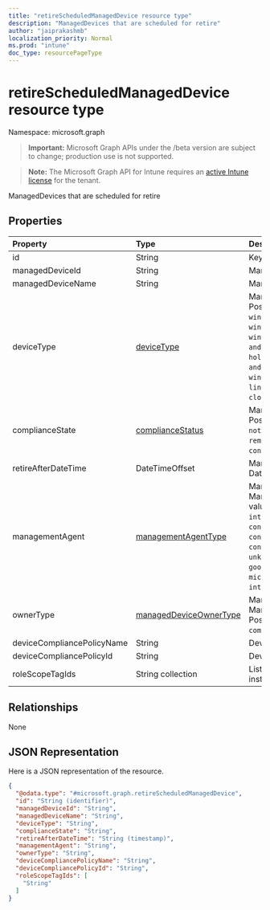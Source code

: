 ```yaml
---
title: "retireScheduledManagedDevice resource type"
description: "ManagedDevices that are scheduled for retire"
author: "jaiprakashmb"
localization_priority: Normal
ms.prod: "intune"
doc_type: resourcePageType
---
```


# retireScheduledManagedDevice resource type

Namespace: microsoft.graph

> **Important:** Microsoft Graph APIs under the /beta version are subject to change; production use is not supported.

> **Note:** The Microsoft Graph API for Intune requires an [active Intune license](https://go.microsoft.com/fwlink/?linkid=839381) for the tenant.

ManagedDevices that are scheduled for retire

## Properties
|Property|Type|Description|
|:---|:---|:---|
|id|String|Key of the entity.|
|managedDeviceId|String|Managed DeviceId|
|managedDeviceName|String|Managed Device Name|
|deviceType|[deviceType](../resources/intune-shared-devicetype.md)|Managed Device Device Type. Possible values are: `desktop`, `windowsRT`, `winMO6`, `nokia`, `windowsPhone`, `mac`, `winCE`, `winEmbedded`, `iPhone`, `iPad`, `iPod`, `android`, `iSocConsumer`, `unix`, `macMDM`, `holoLens`, `surfaceHub`, `androidForWork`, `androidEnterprise`, `windows10x`, `androidnGMS`, `chromeOS`, `linux`, `blackberry`, `palm`, `unknown`, `cloudPC`.|
|complianceState|[complianceStatus](../resources/intune-shared-compliancestatus.md)|Managed Device ComplianceStatus. Possible values are: `unknown`, `notApplicable`, `compliant`, `remediated`, `nonCompliant`, `error`, `conflict`, `notAssigned`.|
|retireAfterDateTime|DateTimeOffset|Managed Device Retire After DateTime|
|managementAgent|[managementAgentType](../resources/intune-shared-managementagenttype.md)|Managed Device ManagementAgentType. Possible values are: `eas`, `mdm`, `easMdm`, `intuneClient`, `easIntuneClient`, `configurationManagerClient`, `configurationManagerClientMdm`, `configurationManagerClientMdmEas`, `unknown`, `jamf`, `googleCloudDevicePolicyController`, `microsoft365ManagedMdm`, `msSense`, `intuneAosp`.|
|ownerType|[managedDeviceOwnerType](../resources/intune-shared-manageddeviceownertype.md)|Managed Device ManagedDeviceOwnerType. Possible values are: `unknown`, `company`, `personal`.|
|deviceCompliancePolicyName|String|Device Compliance Policy Name|
|deviceCompliancePolicyId|String|Device Compliance PolicyId|
|roleScopeTagIds|String collection|List of Scope Tags for this Entity instance.|

## Relationships
None

## JSON Representation
Here is a JSON representation of the resource.
<!-- {
  "blockType": "resource",
  "@odata.type": "microsoft.graph.retireScheduledManagedDevice"
}
-->
``` json
{
  "@odata.type": "#microsoft.graph.retireScheduledManagedDevice",
  "id": "String (identifier)",
  "managedDeviceId": "String",
  "managedDeviceName": "String",
  "deviceType": "String",
  "complianceState": "String",
  "retireAfterDateTime": "String (timestamp)",
  "managementAgent": "String",
  "ownerType": "String",
  "deviceCompliancePolicyName": "String",
  "deviceCompliancePolicyId": "String",
  "roleScopeTagIds": [
    "String"
  ]
}
```

